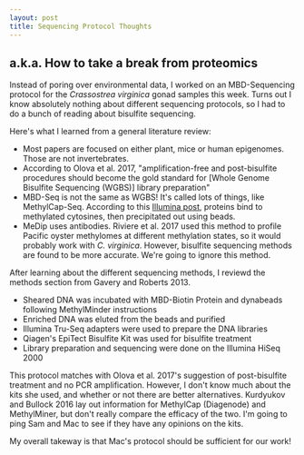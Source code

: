 ```yaml
---
layout: post
title: Sequencing Protocol Thoughts
---
```


## a.k.a. How to take a break from proteomics

Instead of poring over environmental data, I worked on an MBD-Sequencing protocol for the *Crassostrea virginica* gonad samples this week. Turns out I know absolutely nothing about different sequencing protocols, so I had to do a bunch of reading about bisulfite sequencing.

Here's what I learned from a general literature review:

- Most papers are focused on either plant, mice or human epigenomes. Those are not invertebrates.
- According to Olova et al. 2017, "amplification-free and post-bisulfite procedures should become the gold standard for [Whole Genome Bisulfite Sequencing (WGBS)] library preparation"
- MBD-Seq is not the same as WGBS! It's called lots of things, like MethylCap-Seq. According to this [Illumina post](https://www.illumina.com/science/sequencing-method-explorer/kits-and-arrays/mbdcap-seq-methylcap-seq-mbd-seq-mbdcap-migs.html), proteins bind to methylated cytosines, then precipitated out using beads.
- MeDip uses antibodies. Riviere et al. 2017 used this method to profile Pacific oyster methylomes at different methylation states, so it would probably work with *C. virginica*. However, bisulfite sequencing methods are found to be more accurate. We're going to ignore this method.

After learning about the different sequencing methods, I reviewd the methods section from Gavery and Roberts 2013.

- Sheared DNA was incubated with MBD-Biotin Protein and dynabeads following MethylMinder instructions
- Enriched DNA was eluted from the beads and purified
- Illumina Tru-Seq adapters were used to prepare the DNA libraries
- Qiagen's EpiTect Bisulfite Kit was used for bisulfite treatment
- Library preparation and sequencing were done on the Illumina HiSeq 2000

This protocol matches with Olova et al. 2017's suggestion of post-bisulfite treatment and no PCR amplification. However, I don't know much about the kits she used, and whether or not there are better alternatives. Kurdyukov and Bullock 2016 lay out information for MethylCap (Diagenode) and MethylMiner, but don't really compare the efficacy of the two. I'm going to ping Sam and Mac to see if they have any opinions on the kits.

My overall takeway is that Mac's protocol should be sufficient for our work!
